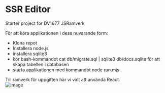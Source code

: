# SSR Editor

Starter project for DV1677 JSRamverk

För att köra applikationen i dess nuvarande form:

* Klona repot
* Installera node.js
* installera sqlite3
* kör bash-kommandot cat db/migrate.sql | sqlite3 db/docs.sqlite för att skapa tabellen i databasen
* starta applikationen med kommandot node run.mjs

Till ramverk för uppgiften har vi valt att använda React.
<br>
![image](https://github.com/user-attachments/assets/272a93bd-4e71-4827-b9cd-618fefdbe8bc)
